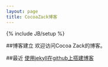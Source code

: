 ```yaml
---
layout: page
title: CocoaZack博客
---
```

{% include JB/setup %}

##博客建立
欢迎访问Cocoa Zack的博客。

##最近
[使用jekyll在github上搭建博客](./web/2015/07/02/use-jekyll-and-github-to-build-blog/)
